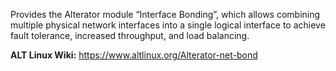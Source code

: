 Provides the Alterator module “Interface Bonding”, which allows combining multiple physical network interfaces into a single logical interface to achieve fault
tolerance, increased throughput, and load balancing.

**ALT Linux Wiki:** <https://www.altlinux.org/Alterator-net-bond>
